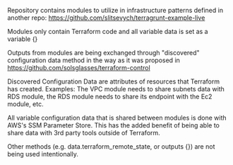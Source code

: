 Repository contains modules to utilize in infrastructure patterns defined in another repo: https://github.com/slitsevych/terragrunt-example-live

Modules only contain Terraform code and all variable data is set as a variable {}

Outputs from modules are being exchanged through "discovered" configuration data method in the way as it was proposed in 
https://github.com/solsglasses/terraform-control

Discovered Configuration Data are attributes of resources that Terraform has created. Examples: 
The VPC module needs to share subnets data with RDS module, the RDS module needs to share its endpoint with the Ec2 module,
etc.

All variable configuration data that is shared between modules is done with AWS's SSM Parameter Store.
This has the added benefit of being able to share data with 3rd party tools outside of Terraform.

Other methods (e.g. data.terraform_remote_state, or outputs {}) are not being used intentionally.
